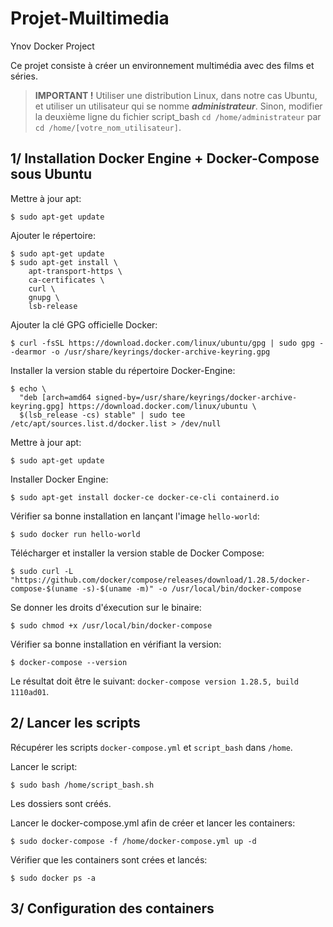 # Projet-Muiltimedia
Ynov Docker Project

Ce projet consiste à créer un environnement multimédia avec des films et séries.

> **IMPORTANT !** Utiliser une distribution Linux, dans notre cas Ubuntu, et utiliser un utilisateur qui se nomme ***administrateur***.
> Sinon, modifier la deuxième ligne du fichier script_bash `cd /home/administrateur` par `cd /home/[votre_nom_utilisateur]`. 

## 1/ Installation Docker Engine + Docker-Compose sous Ubuntu

Mettre à jour apt:
```
$ sudo apt-get update
```

Ajouter le répertoire:
```
$ sudo apt-get update
$ sudo apt-get install \
    apt-transport-https \
    ca-certificates \
    curl \
    gnupg \
    lsb-release
```

Ajouter la clé GPG officielle Docker:
```
$ curl -fsSL https://download.docker.com/linux/ubuntu/gpg | sudo gpg --dearmor -o /usr/share/keyrings/docker-archive-keyring.gpg
```

Installer la version stable du répertoire Docker-Engine:
```
$ echo \
  "deb [arch=amd64 signed-by=/usr/share/keyrings/docker-archive-keyring.gpg] https://download.docker.com/linux/ubuntu \
  $(lsb_release -cs) stable" | sudo tee /etc/apt/sources.list.d/docker.list > /dev/null
```

Mettre à jour apt:
```
$ sudo apt-get update
```

Installer Docker Engine:
```
$ sudo apt-get install docker-ce docker-ce-cli containerd.io
```

Vérifier sa bonne installation en lançant l'image `hello-world`:
```
$ sudo docker run hello-world
```

Télécharger et installer la version stable de Docker Compose:
```
$ sudo curl -L "https://github.com/docker/compose/releases/download/1.28.5/docker-compose-$(uname -s)-$(uname -m)" -o /usr/local/bin/docker-compose
```

Se donner les droits d'éxecution sur le binaire:
```
$ sudo chmod +x /usr/local/bin/docker-compose
```

Vérifier sa bonne installation en vérifiant la version:
```
$ docker-compose --version
```
Le résultat doit être le suivant: `docker-compose version 1.28.5, build 1110ad01`.


## 2/ Lancer les scripts

Récupérer les scripts `docker-compose.yml` et `script_bash` dans `/home`.

Lancer le script:
```
$ sudo bash /home/script_bash.sh
```
Les dossiers sont créés.

Lancer le docker-compose.yml afin de créer et lancer les containers:
```
$ sudo docker-compose -f /home/docker-compose.yml up -d
```

Vérifier que les containers sont crées et lancés:
```
$ sudo docker ps -a
```


## 3/ Configuration des containers

